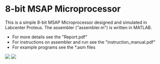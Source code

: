 # 8-bit MSAP Microprocessor
This is a simple 8-bit MSAP Microprocessor designed and simulated in Labcenter Proteus. The assembler ("assembler.m") is written in MATLAB.
* For more details see the "Report.pdf"
* For instructions on assembler and run see the "instruction_manual.pdf"
* For example programs see the *.asm files

![](https://i.imgur.com/xxMmaRc.png)
![](https://i.imgur.com/rg5Zunp.png)
